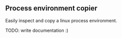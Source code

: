 Process environment copier
--------------------------

Easily inspect and copy a linux process environment.

TODO: write documentation :)

